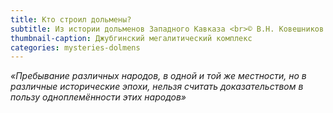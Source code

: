 ```yaml
---
title: Кто строил дольмены?
subtitle: Из истории дольменов Западного Кавказа <br>© В.Н. Ковешников
thumbnail-caption: Джубгинский мегалитический комплекс
categories: mysteries-dolmens
---
```

_«Пребывание различных народов, в одной и той же местности, но в различные исторические эпохи, нельзя считать доказательством в пользу одноплемённости этих народов»_
